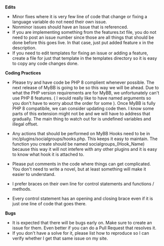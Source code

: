 **Edits**
- Minor fixes where it is very few line of code that change or fixing a language variable do not need their own issue.
- Nonminor issues should have an Issue that is referenced.  
- If you are implementing something from the features.txt file, you do not need to post an issue number since those
are all things that should be done before this goes live. In that case, just put added feature x in the description.
- If you need to edit templates for fixing an issue or adding a feature, create a file for just that template in the templates directory so it is easy to copy any code changes done.

**Coding Practices**
- Please try and have code be PHP 8 complient whenever possible. The next release of MyBB is going to be so this way we will be ahead. Due to what the PHP version requirements are
for MyBB, we unfortunately can't use PHP 8 features.  ( I would really like to have named arguments so you don't have to worry about the order for some ).
Once MyBB is fully PHP 8 compatibile, we can consider updating code then.
I know some parts of this extension might not be and we will have to address that gradually.  The main thing to watch out for is undefined variables and illegal offset.
- Any actions that should be performed on MyBB Hooks need to be in inc/plugins/socialgroups/hooks.php.  This keeps it easy to maintain. The function you create
should be named socialgroups_(Hook_Name) because this way it will not intefere with any other plugins and it is easy to know what hook it is attached to.

- Please put comments in the code where things can get complicated.  You don't need to write a novel, but at least something will make it easier to understand.
- I prefer braces on their own line for control statements and functions / methods.  
- Every control statement has an opening and closing brace even if it is just one line of code that goes there.

**Bugs**
- It is expected that there will be bugs early on.  Make sure to create an issue for them. Even better if you can do a Pull Request that resolves it.
- If you don't have a solve for it, please list how to reproduce so I can verify whether I get that same issue on my site.
